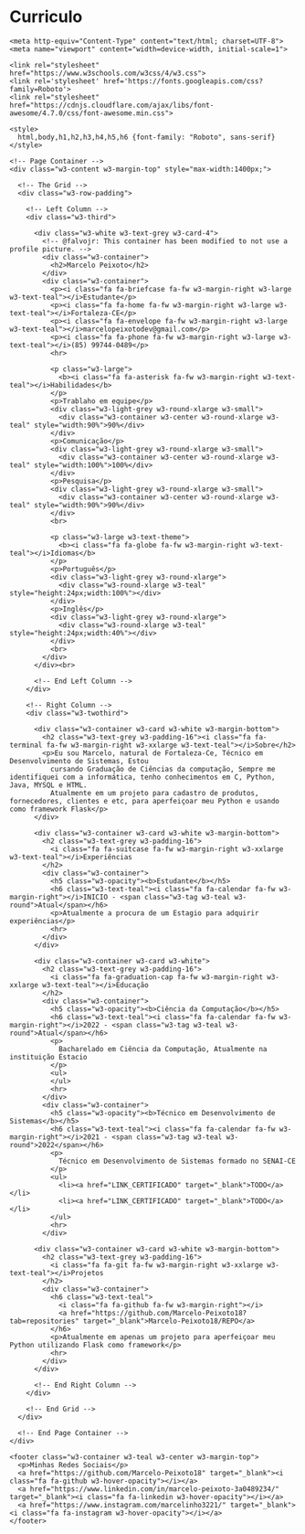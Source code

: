 # Curriculo
<!DOCTYPE html>
<html lang="pt-BR">

  <head>
    <title>Marcelo Peixoto</title>
    
    <meta http-equiv="Content-Type" content="text/html; charset=UTF-8">
    <meta name="viewport" content="width=device-width, initial-scale=1">
    
    <link rel="stylesheet" href="https://www.w3schools.com/w3css/4/w3.css">
    <link rel='stylesheet' href='https://fonts.googleapis.com/css?family=Roboto'>
    <link rel="stylesheet" href="https://cdnjs.cloudflare.com/ajax/libs/font-awesome/4.7.0/css/font-awesome.min.css">

    <style>
      html,body,h1,h2,h3,h4,h5,h6 {font-family: "Roboto", sans-serif}
    </style>
    
  </head>

  <body class="w3-light-grey" cz-shortcut-listen="true">
  
    <!-- Page Container -->
    <div class="w3-content w3-margin-top" style="max-width:1400px;">
  
      <!-- The Grid -->
      <div class="w3-row-padding">
  
        <!-- Left Column -->
        <div class="w3-third">
  
          <div class="w3-white w3-text-grey w3-card-4">
            <!-- @falvojr: This container has been modified to not use a profile picture. -->
            <div class="w3-container">
              <h2>Marcelo Peixoto</h2>
            </div>
            <div class="w3-container">
              <p><i class="fa fa-briefcase fa-fw w3-margin-right w3-large w3-text-teal"></i>Estudante</p>
              <p><i class="fa fa-home fa-fw w3-margin-right w3-large w3-text-teal"></i>Fortaleza-CE</p>
              <p><i class="fa fa-envelope fa-fw w3-margin-right w3-large w3-text-teal"></i>marcelopeixotodev@gmail.com</p>
              <p><i class="fa fa-phone fa-fw w3-margin-right w3-large w3-text-teal"></i>(85) 99744-0489</p>
              <hr>
  
              <p class="w3-large">
                <b><i class="fa fa-asterisk fa-fw w3-margin-right w3-text-teal"></i>Habilidades</b>
              </p>
              <p>Trablaho em equipe</p>
              <div class="w3-light-grey w3-round-xlarge w3-small">
                <div class="w3-container w3-center w3-round-xlarge w3-teal" style="width:90%">90%</div>
              </div>
              <p>Comunicação</p>
              <div class="w3-light-grey w3-round-xlarge w3-small">
                <div class="w3-container w3-center w3-round-xlarge w3-teal" style="width:100%">100%</div>
              </div>
              <p>Pesquisa</p>
              <div class="w3-light-grey w3-round-xlarge w3-small">
                <div class="w3-container w3-center w3-round-xlarge w3-teal" style="width:90%">90%</div>
              </div>              
              <br>
  
              <p class="w3-large w3-text-theme">
                <b><i class="fa fa-globe fa-fw w3-margin-right w3-text-teal"></i>Idiomas</b>
              </p>
              <p>Português</p>
              <div class="w3-light-grey w3-round-xlarge">
                <div class="w3-round-xlarge w3-teal" style="height:24px;width:100%"></div>
              </div>
              <p>Inglês</p>
              <div class="w3-light-grey w3-round-xlarge">
                <div class="w3-round-xlarge w3-teal" style="height:24px;width:40%"></div>
              </div>              
              <br>
            </div>
          </div><br>
  
          <!-- End Left Column -->
        </div>
  
        <!-- Right Column -->
        <div class="w3-twothird">
    
          <div class="w3-container w3-card w3-white w3-margin-bottom">
            <h2 class="w3-text-grey w3-padding-16"><i class="fa fa-terminal fa-fw w3-margin-right w3-xxlarge w3-text-teal"></i>Sobre</h2>
            <p>Eu sou Marcelo, natural de Fortaleza-Ce, Técnico em Desenvolvimento de Sistemas, Estou
              cursando Graduação de Ciências da computação, Sempre me identifiquei com a informática, tenho conhecimentos em C, Python, Java, MYSQL e HTML.
              Atualmente em um projeto para cadastro de produtos, fornecedores, clientes e etc, para aperfeiçoar meu Python e usando como framework Flask</p>
          </div>

          <div class="w3-container w3-card w3-white w3-margin-bottom">
            <h2 class="w3-text-grey w3-padding-16">
              <i class="fa fa-suitcase fa-fw w3-margin-right w3-xxlarge w3-text-teal"></i>Experiências
            </h2>
            <div class="w3-container">
              <h5 class="w3-opacity"><b>Estudante</b></h5>
              <h6 class="w3-text-teal"><i class="fa fa-calendar fa-fw w3-margin-right"></i>INICIO - <span class="w3-tag w3-teal w3-round">Atual</span></h6>
              <p>Atualmente a procura de um Estagio para adquirir experiências</p>
              <hr>
            </div>            
          </div>
  
          <div class="w3-container w3-card w3-white">
            <h2 class="w3-text-grey w3-padding-16">
              <i class="fa fa-graduation-cap fa-fw w3-margin-right w3-xxlarge w3-text-teal"></i>Educação
            </h2>
            <div class="w3-container">
              <h5 class="w3-opacity"><b>Ciência da Computação</b></h5>
              <h6 class="w3-text-teal"><i class="fa fa-calendar fa-fw w3-margin-right"></i>2022 - <span class="w3-tag w3-teal w3-round">Atual</span></h6>
              <p>
                Bacharelado em Ciência da Computação, Atualmente na instituição Éstacio
              </p>
              <ul>
              </ul>
              <hr>
            </div>            
            <div class="w3-container">
              <h5 class="w3-opacity"><b>Técnico em Desenvolvimento de Sistemas</b></h5>
              <h6 class="w3-text-teal"><i class="fa fa-calendar fa-fw w3-margin-right"></i>2021 - <span class="w3-tag w3-teal w3-round">2022</span></h6>
              <p>
                Técnico em Desenvolvimento de Sistemas formado no SENAI-CE
              </p>
              <ul>
                <li><a href="LINK_CERTIFICADO" target="_blank">TODO</a></li>
                <li><a href="LINK_CERTIFICADO" target="_blank">TODO</a></li>
              </ul>
              <hr>
            </div>           

          <div class="w3-container w3-card w3-white w3-margin-bottom">
            <h2 class="w3-text-grey w3-padding-16">
              <i class="fa fa-git fa-fw w3-margin-right w3-xxlarge w3-text-teal"></i>Projetos
            </h2>
            <div class="w3-container">
              <h6 class="w3-text-teal">
                <i class="fa fa-github fa-fw w3-margin-right"></i>
                <a href="https://github.com/Marcelo-Peixoto18?tab=repositories" target="_blank">Marcelo-Peixoto18/REPO</a>
              </h6>
              <p>Atualmente em apenas um projeto para aperfeiçoar meu Python utilizando Flask como framework</p>
              <hr>
            </div>            
          </div>
  
          <!-- End Right Column -->
        </div>
  
        <!-- End Grid -->
      </div>
  
      <!-- End Page Container -->
    </div>
  
    <footer class="w3-container w3-teal w3-center w3-margin-top">
      <p>Minhas Redes Sociais</p>
      <a href="https://github.com/Marcelo-Peixoto18" target="_blank"><i class="fa fa-github w3-hover-opacity"></i></a>
      <a href="https://www.linkedin.com/in/marcelo-peixoto-3a0489234/" target="_blank"><i class="fa fa-linkedin w3-hover-opacity"></i></a>
      <a href="https://www.instagram.com/marcelinho3221/" target="_blank"><i class="fa fa-instagram w3-hover-opacity"></i></a>
    </footer>
  
  </body>

</html>

